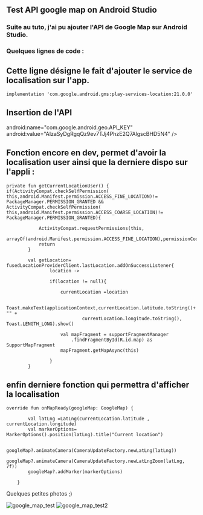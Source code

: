 ## Test API google map on Android Studio 


### Suite au tuto, j'ai pu ajouter l'API de Google Map sur Android Studio.

### Quelques lignes de code : 

## Cette ligne désigne le fait d'ajouter le service de localisation sur l'app.

    implementation 'com.google.android.gms:play-services-location:21.0.0'


## Insertion de l'API


android:name="com.google.android.geo.API_KEY"
android:value="AIzaSyDgRgqQz9ev7TJj4PhzE2Q7AlgscBHD5N4" />


## Fonction encore en dev, permet d'avoir la localisation user ainsi que la derniere dispo sur l'appli : 

    private fun getCurrentLocationUser() {
    if(ActivityCompat.checkSelfPermission(
    this,android.Manifest.permission.ACCESS_FINE_LOCATION)!=
    PackageManager.PERMISSION_GRANTED && ActivityCompat.checkSelfPermission(
    this,android.Manifest.permission.ACCESS_COARSE_LOCATION)!=
    PackageManager.PERMISSION_GRANTED){
    
                ActivityCompat.requestPermissions(this,
                    arrayOf(android.Manifest.permission.ACCESS_FINE_LOCATION),permissionCode)
                return
            }
    
            val getLocation= fusedLocationProviderClient.lastLocation.addOnSuccessListener{
                    location ->
    
                    if(location != null){
    
                        currentLocation =location
    
                        Toast.makeText(applicationContext,currentLocation.latitude.toString()+ "" +
                                currentLocation.longitude.toString(), Toast.LENGTH_LONG).show()
    
                        val mapFragment = supportFragmentManager
                            .findFragmentById(R.id.map) as SupportMapFragment
                        mapFragment.getMapAsync(this)
    
                    }
            }


## enfin derniere fonction qui permettra d'afficher la localisation 

    override fun onMapReady(googleMap: GoogleMap) {
    
            val latLng =LatLng(currentLocation.latitude , currentLocation.longitude)
            val markerOptions= MarkerOptions().position(latLng).title("Current location")
    
            googleMap?.animateCamera(CameraUpdateFactory.newLatLng(latLng))
            googleMap?.animateCamera(CameraUpdateFactory.newLatLngZoom(latLng, 7f))
            googleMap?.addMarker(markerOptions)
    
        }


Quelques petites photos ;) 

![google_map_test](https://user-images.githubusercontent.com/91130147/197531819-e84af789-de07-45ed-8cc9-6d77c3671907.PNG)
![google_map_test2](https://user-images.githubusercontent.com/91130147/197532512-7767fc19-ab64-4c18-a8c2-ac00782ed59c.PNG)
